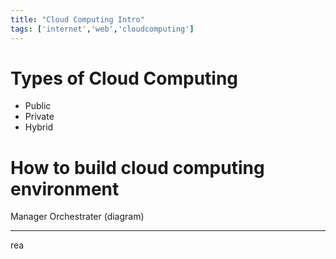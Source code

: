 ```yaml
---
title: "Cloud Computing Intro"
tags: ['internet','web','cloudcomputing']
---
```


# Types of Cloud Computing

- Public
- Private
- Hybrid


# How to build cloud computing environment
Manager
Orchestrater
(diagram)


---
rea
